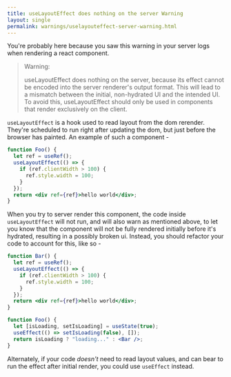 ```yaml
---
title: useLayoutEffect does nothing on the server Warning
layout: single
permalink: warnings/uselayouteffect-server-warning.html
---
```


You're probably here because you saw this warning in your server logs when rendering a react component.

> Warning:
>
> useLayoutEffect does nothing on the server, because its effect cannot be encoded into the server renderer's output format. This will lead to a mismatch between the initial, non-hydrated UI and the intended UI. To avoid this, useLayoutEffect should only be used in components that render exclusively on the client.

`useLayoutEffect` is a hook used to read layout from the dom rerender. They're scheduled to run right after updating the dom, but just before the browser has painted. An example of such a component -

```jsx
function Foo() {
  let ref = useRef();
  useLayoutEffect(() => {
    if (ref.clientWidth > 100) {
      ref.style.width = 100;
    }
  });
  return <div ref={ref}>hello world</div>;
}
```

When you try to server render this component, the code inside `useLayoutEffect` will not run, and will also warn as mentioned above, to let you know that the component will not be fully rendered initially before it's hydrated, resulting in a possibly broken ui. Instead, you should refactor your code to account for this, like so -

```jsx
function Bar() {
  let ref = useRef();
  useLayoutEffect(() => {
    if (ref.clientWidth > 100) {
      ref.style.width = 100;
    }
  });
  return <div ref={ref}>hello world</div>;
}

function Foo() {
  let [isLoading, setIsLoading] = useState(true);
  useEffect(() => setIsLoading(false), []);
  return isLoading ? "loading..." : <Bar />;
}
```

Alternately, if your code _doesn't_ need to read layout values, and can bear to run the effect after initial render, you could use `useEffect` instead.
